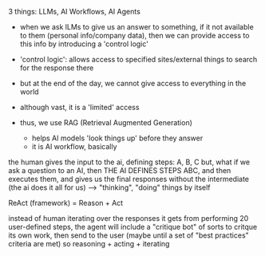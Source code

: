 3 things: LLMs, AI Workflows, AI Agents

- when we ask lLMs to give us an answer to something, if it not available to them (personal info/company data), then we can provide access to this info by introducing a 'control logic'
- 'control logic': allows access to specified sites/external things to search for the response there

- but at the end of the day, we cannot give access to everything in the world
- although vast, it is a 'limited' access

- thus, we use RAG (Retrieval Augmented Generation)
  - helps AI models 'look things up' before they answer
  - it is AI workflow, basically

the human gives the input to the ai, defining steps: A, B, C
but, what if we ask a question to an AI, then THE AI DEFINES STEPS ABC, and then executes them, and gives us the final responses without the intermediate (the ai does it all for us)
--> "thinking", "doing" things by itself

ReAct (framework) = Reason + Act

instead of human iterating over the responses it gets from performing 20 user-defined steps, the agent will include a "critique bot" of sorts to critque its own work, then send to the user
                                                                                                                    (maybe until a set of "best practices" criteria are met)
so reasoning + acting + iterating
